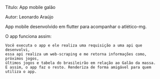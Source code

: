 <p>Título: App mobile galão</p>

<p>Autor: Leonardo Araújo</p>

<p>App mobile desenvolvido em flutter para acompanhar o atlético-mg.</p>

<p>O app funciona assim:</p>

    Você executa o app e ele realiza uma requisição a uma api que desenvolvi,
    essa api realiza um web-scraping e me retorna informações como, próximos jogos,
    últimos jogos e tabela do brasileirão em relação ao Galão da massa.
    E assim, o app faz o resto. Renderiza de forma amigável para quem utiliza o app.